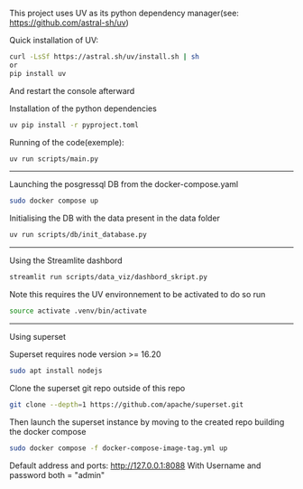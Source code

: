 
This project uses UV as its python dependency manager(see: https://github.com/astral-sh/uv)

Quick installation of UV:

```bash
curl -LsSf https://astral.sh/uv/install.sh | sh
or
pip install uv
```
And restart the console afterward


Installation of the python dependencies
```bash
uv pip install -r pyproject.toml
```



Running of the code(exemple):

```bash
uv run scripts/main.py
```

------------------------
Launching the posgressql DB from the docker-compose.yaml


```bash
sudo docker compose up
```

Initialising the DB with the data present in the data folder

```bash
uv run scripts/db/init_database.py
```

------------------------

Using the Streamlite dashbord

```bash
streamlit run scripts/data_viz/dashbord_skript.py
```

Note this requires the UV environnement to be activated to do so run


```bash
source activate .venv/bin/activate
```




------------------------

Using superset

Superset requires node version >= 16.20 

```bash
sudo apt install nodejs
```

Clone the superset git repo outside of this repo

```bash
git clone --depth=1 https://github.com/apache/superset.git
```

Then launch the superset instance by moving to the created repo building the docker compose

```bash
sudo docker compose -f docker-compose-image-tag.yml up
```

Default address and ports: http://127.0.0.1:8088
With Username and password both = "admin"
